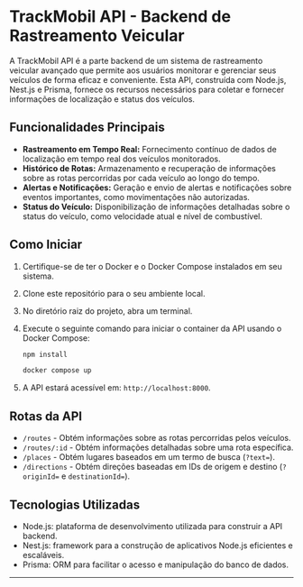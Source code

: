 # TrackMobil API - Backend de Rastreamento Veicular

A TrackMobil API é a parte backend de um sistema de rastreamento veicular avançado que permite aos usuários monitorar e gerenciar seus veículos de forma eficaz e conveniente. Esta API, construída com Node.js, Nest.js e Prisma, fornece os recursos necessários para coletar e fornecer informações de localização e status dos veículos.

## Funcionalidades Principais

- **Rastreamento em Tempo Real:** Fornecimento contínuo de dados de localização em tempo real dos veículos monitorados.
- **Histórico de Rotas:** Armazenamento e recuperação de informações sobre as rotas percorridas por cada veículo ao longo do tempo.
- **Alertas e Notificações:** Geração e envio de alertas e notificações sobre eventos importantes, como movimentações não autorizadas.
- **Status do Veículo:** Disponibilização de informações detalhadas sobre o status do veículo, como velocidade atual e nível de combustível.

## Como Iniciar

1. Certifique-se de ter o Docker e o Docker Compose instalados em seu sistema.
2. Clone este repositório para o seu ambiente local.
3. No diretório raiz do projeto, abra um terminal.
4. Execute o seguinte comando para iniciar o container da API usando o Docker Compose:

    ````bash
    npm install

    docker compose up
    ````
5. A API estará acessível em: `http://localhost:8000`.

## Rotas da API

- `/routes` - Obtém informações sobre as rotas percorridas pelos veículos.
- `/routes/:id` - Obtém informações detalhadas sobre uma rota específica.
- `/places` - Obtém lugares baseados em um termo de busca (`?text=`).
- `/directions` - Obtém direções baseadas em IDs de origem e destino (`?originId=` e `destinationId=`).

## Tecnologias Utilizadas

- Node.js: plataforma de desenvolvimento utilizada para construir a API backend.
- Nest.js: framework para a construção de aplicativos Node.js eficientes e escaláveis.
- Prisma: ORM para facilitar o acesso e manipulação do banco de dados.

---

